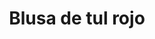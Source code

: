 ---
templateKey: items
title: Blusa de tul rojo
description: Blusa de tul rojo
images:
  - { image: /img/products-grid1.jpg }
  - { image: /img/products-grid2.jpg }
  - { image: /img/products-grid3.jpg }
price: 20
quantity: 2
category: Blusas
---